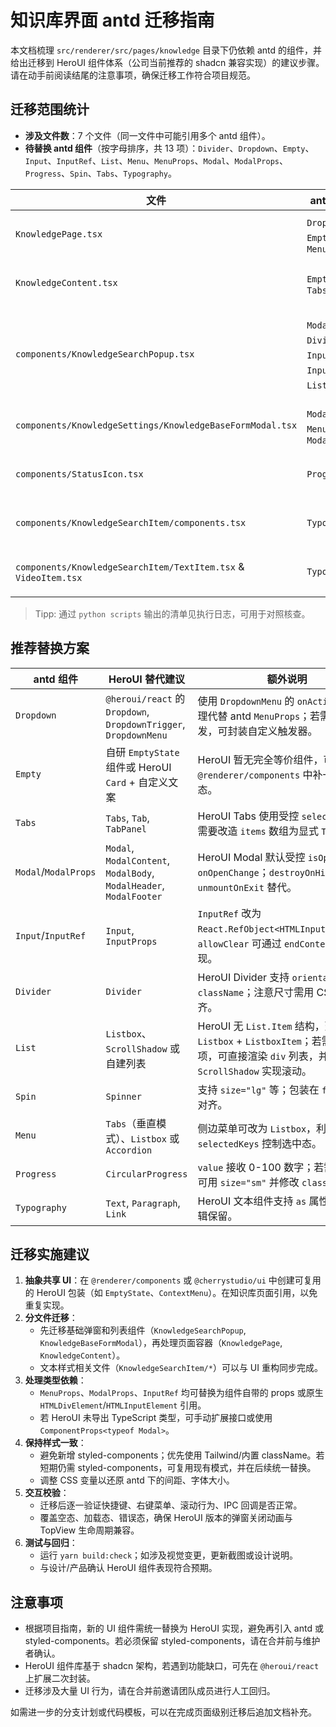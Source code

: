 # 知识库界面 antd 迁移指南

本文档梳理 `src/renderer/src/pages/knowledge` 目录下仍依赖 antd 的组件，并给出迁移到 HeroUI 组件体系（公司当前推荐的 shadcn 兼容实现）的建议步骤。请在动手前阅读结尾的注意事项，确保迁移工作符合项目规范。

## 迁移范围统计

- **涉及文件数**：7 个文件（同一文件中可能引用多个 antd 组件）。
- **待替换 antd 组件**（按字母排序，共 13 项）：`Divider`、`Dropdown`、`Empty`、`Input`、`InputRef`、`List`、`Menu`、`MenuProps`、`Modal`、`ModalProps`、`Progress`、`Spin`、`Tabs`、`Typography`。

| 文件 | antd 依赖 | 备注 |
| --- | --- | --- |
| `KnowledgePage.tsx` | `Dropdown`、`Empty`、`MenuProps` | 侧边栏右键菜单、空状态 |
| `KnowledgeContent.tsx` | `Empty`、`Tabs` | 列表空视图、Tab 容器 |
| `components/KnowledgeSearchPopup.tsx` | `Modal`、`Divider`、`Input`、`InputRef`、`List`、`Spin` | 搜索弹窗（输入框、搜索结果列表、Loading） |
| `components/KnowledgeSettings/KnowledgeBaseFormModal.tsx` | `Modal`、`Menu`、`ModalProps` | 知识库设置抽屉左侧菜单 |
| `components/StatusIcon.tsx` | `Progress` | 处理状态的圆形进度 |
| `components/KnowledgeSearchItem/components.tsx` | `Typography` | 搜索结果元信息的文字样式 |
| `components/KnowledgeSearchItem/TextItem.tsx` & `VideoItem.tsx` | `Typography` | 高亮文段、段落排版 |

> Tipp: 通过 `python scripts` 输出的清单见执行日志，可用于对照核查。

## 推荐替换方案

| antd 组件 | HeroUI 替代建议 | 额外说明 |
| --- | --- | --- |
| `Dropdown` | `@heroui/react` 的 `Dropdown`, `DropdownTrigger`, `DropdownMenu` | 使用 `DropdownMenu` 的 `onAction` 异步处理代替 antd `MenuProps`；若需要右键触发，可封装自定义触发器。 |
| `Empty` | 自研 `EmptyState` 组件或 HeroUI `Card` + 自定义文案 | HeroUI 暂无完全等价组件，可在 `@renderer/components` 中补一个通用空态。 |
| `Tabs` | `Tabs`, `Tab`, `TabPanel` | HeroUI Tabs 使用受控 `selectedKey`；需要改造 `items` 数组为显式 `Tab` 节点。 |
| `Modal`/`ModalProps` | `Modal`, `ModalContent`, `ModalBody`, `ModalHeader`, `ModalFooter` | HeroUI Modal 默认受控 `isOpen` + `onOpenChange`；`destroyOnHidden` 可用 `unmountOnExit` 替代。 |
| `Input`/`InputRef` | `Input`, `InputProps` | `InputRef` 改为 `React.RefObject<HTMLInputElement>`；`allowClear` 可通过 `endContent` 自行实现。 |
| `Divider` | `Divider` | HeroUI Divider 支持 `orientation` & `className`；注意尺寸需用 CSS 变量对齐。 |
| `List` | `Listbox`、`ScrollShadow` 或自建列表 | HeroUI 无 `List.Item` 结构，建议改为 `Listbox` + `ListboxItem`；若需要复杂子项，可直接渲染 `div` 列表，并配合 `ScrollShadow` 实现滚动。 |
| `Spin` | `Spinner` | 支持 `size="lg"` 等；包装在 `flex` 容器中对齐。 |
| `Menu` | `Tabs`（垂直模式）、`Listbox` 或 `Accordion` | 侧边菜单可改为 `Listbox`，利用 `selectedKeys` 控制选中态。 |
| `Progress` | `CircularProgress` | `value` 接收 0-100 数字；若需要小尺寸可用 `size="sm"` 并修改 `className`。 |
| `Typography` | `Text`, `Paragraph`, `Link` | HeroUI 文本组件支持 `as` 属性；高亮逻辑保留。 |

## 迁移实施建议

1. **抽象共享 UI**：在 `@renderer/components` 或 `@cherrystudio/ui` 中创建可复用的 HeroUI 包装（如 `EmptyState`、`ContextMenu`）。在知识库页面引用，以免重复实现。
2. **分文件迁移**：
   - 先迁移基础弹窗和列表组件（`KnowledgeSearchPopup`, `KnowledgeBaseFormModal`），再处理页面容器（`KnowledgePage`, `KnowledgeContent`）。
   - 文本样式相关文件（`KnowledgeSearchItem/*`）可以与 UI 重构同步完成。
3. **处理类型依赖**：
   - `MenuProps`、`ModalProps`、`InputRef` 均可替换为组件自带的 props 或原生 `HTMLDivElement`/`HTMLInputElement` 引用。
   - 若 HeroUI 未导出 TypeScript 类型，可手动扩展接口或使用 `ComponentProps<typeof Modal>`。
4. **保持样式一致**：
   - 避免新增 styled-components；优先使用 Tailwind/内置 className。若短期仍需 styled-components，可复用现有模式，并在后续统一替换。
   - 调整 CSS 变量以还原 antd 下的间距、字体大小。
5. **交互校验**：
   - 迁移后逐一验证快捷键、右键菜单、滚动行为、IPC 回调是否正常。
   - 覆盖空态、加载态、错误态，确保 HeroUI 版本的弹窗关闭动画与 TopView 生命周期兼容。
6. **测试与回归**：
   - 运行 `yarn build:check`；如涉及视觉变更，更新截图或设计说明。
   - 与设计/产品确认 HeroUI 组件表现符合预期。

## 注意事项

- 根据项目指南，新的 UI 组件需统一替换为 HeroUI 实现，避免再引入 antd 或 styled-components。若必须保留 styled-components，请在合并前与维护者确认。
- HeroUI 组件库基于 shadcn 架构，若遇到功能缺口，可先在 `@heroui/react` 上扩展二次封装。
- 迁移涉及大量 UI 行为，请在合并前邀请团队成员进行人工回归。

如需进一步的分支计划或代码模板，可以在完成页面级别迁移后追加文档补充。

